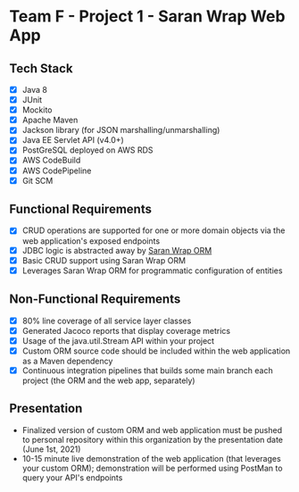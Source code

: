 # Team F - Project 1 - Saran Wrap Web App

## Tech Stack
- [x] Java 8
- [x] JUnit
- [x] Mockito
- [x] Apache Maven
- [x] Jackson library (for JSON marshalling/unmarshalling)
- [x] Java EE Servlet API (v4.0+)
- [x] PostGreSQL deployed on AWS RDS
- [x] AWS CodeBuild
- [x] AWS CodePipeline
- [x] Git SCM

## Functional Requirements
- [x] CRUD operations are supported for one or more domain objects via the web application's exposed endpoints
- [x] JDBC logic is abstracted away by [Saran Wrap ORM](https://github.com/210426-java-react-enterprise/saran_wrap_orm_p1)
- [x] Basic CRUD support using Saran Wrap ORM
- [x] Leverages Saran Wrap ORM for programmatic configuration of entities

## Non-Functional Requirements
- [x] 80% line coverage of all service layer classes
- [x] Generated Jacoco reports that display coverage metrics
- [x] Usage of the java.util.Stream API within your project
- [x] Custom ORM source code should be included within the web application as a Maven dependency
- [x] Continuous integration pipelines that builds some main branch each project (the ORM and the web app, separately)

## Presentation
- Finalized version of custom ORM and web application must be pushed to personal repository within this organization by the presentation date (June 1st, 2021)
- 10-15 minute live demonstration of the web application (that leverages your custom ORM); demonstration will be performed using PostMan to query your API's endpoints
